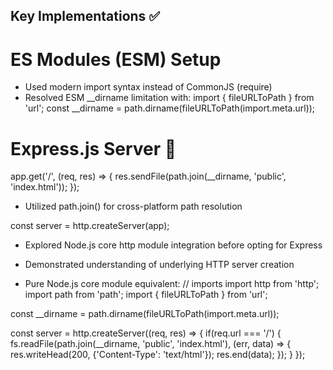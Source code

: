 ## Key Implementations ✅

# ES Modules (ESM) Setup
- Used modern import syntax instead of CommonJS (require)
- Resolved ESM __dirname limitation with:
import { fileURLToPath } from 'url';
const __dirname = path.dirname(fileURLToPath(import.meta.url));

# Express.js Server 🚀

app.get('/', (req, res) => {
  res.sendFile(path.join(__dirname, 'public', 'index.html'));
});
- Utilized path.join() for cross-platform path resolution

const server = http.createServer(app);

- Explored Node.js core http module integration before opting for Express

- Demonstrated understanding of underlying HTTP server creation
- Pure Node.js core module equivalent:
// imports
import http from 'http';
import path from 'path';
import { fileURLToPath } from 'url';

const __dirname = path.dirname(fileURLToPath(import.meta.url));

const server = http.createServer((req, res) => {
  if(req.url === '/') {
    fs.readFile(path.join(__dirname, 'public', 'index.html'), (err, data) => {
      res.writeHead(200, {'Content-Type': 'text/html'});
      res.end(data);
    });
  }
});